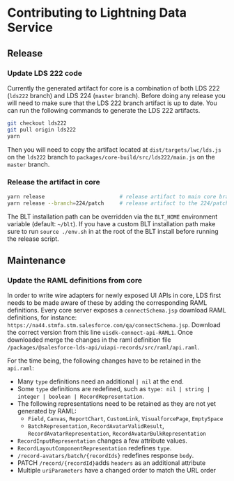 # Contributing to Lightning Data Service

## Release

### Update LDS 222 code

Currently the generated artifact for core is a combination of both LDS 222 (`lds222` branch) and LDS 224 (`master` branch). Before doing any release you will need to make sure that the LDS 222 branch artifact is up to date. You can run the following commands to generate the LDS 222 artifacts.

```sh
git checkout lds222
git pull origin lds222
yarn
```

Then you will need to copy the artifact located at `dist/targets/lwc/lds.js` on the `lds222` branch to `packages/core-build/src/lds222/main.js` on the `master` branch.

### Release the artifact in core

```sh
yarn release                        # release artifact to main core branch
yarn release --branch=224/patch     # release artifact to the 224/patch core branch
```

The BLT installation path can be overridden via the `BLT_HOME` environment variable (default: `~/blt`). If you have a custom BLT installation path make sure to run `source ./env.sh` in at the root of the BLT install before running the release script.

## Maintenance

### Update the RAML definitions from core

In order to write wire adapters for newly exposed UI APIs in core, LDS first needs to be made aware of these by adding the corresponding RAML definitions. Every core server exposes a `connectSchema.jsp` download RAML definitions, for instance: `https://na44.stmfa.stm.salesforce.com/qa/connectSchema.jsp`. Download the correct version from this line `uisdk-connect-api-RAML1`. Once downloaded merge the changes in the raml definition file `/packages/@salesforce-lds-api/uiapi-records/src/raml/api.raml`.

For the time being, the following changes have to be retained in the `api.raml`:

- Many `type` definitions need an additional `| nil` at the end.
- Some `type` definitions are redefined, such as `type: nil | string | integer | boolean | RecordRepresentation`.
- The following representations need to be retained as they are not yet generated by RAML:
  - `Field`, `Canvas`, `ReportChart`, `CustomLink`, `VisualforcePage`, `EmptySpace`
  - `BatchRepresentation`, `RecordAvatarValidResult`, `RecordAvatarRepresentation`, `RecordAvatarBulkRepresentation`
- `RecordInputRepresentation` changes a few attribute values.
- `RecordLayoutComponentRepresentation` redefines `type`.
- `/record-avatars/batch/{recordIds}` redefines response `body`.
- PATCH `/record/{recordId}`adds `headers` as an additional attribute
- Multiple `uriParameters` have a changed order to match the URL order
